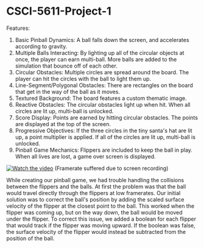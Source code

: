 # CSCI-5611-Project-1

Features:
1. Basic Pinball Dynamics: A ball falls down the screen, and accelerates according to gravity.
2. Multiple Balls Interacting: By lighting up all of the circular objects at once, the player can earn multi-ball. More balls are added to the simulation that bounce off of each other.
3. Circular Obstacles: Multiple circles are spread around the board. The player can hit the circles with the ball to light them up.
4. Line-Segment/Polygonal Obstacles: There are rectangles on the board that get in the way of the ball as it moves.
5. Textured Background: The board features a custom thematic image.
6. Reactive Obstacles: The circular obstacles light up when hit. When all circles are lit up, multi-ball is unlocked.
7. Score Display: Points are earned by hitting circular obstacles. The points are displayed at the top of the screen.
8. Progressive Objectives: If the three circles in the tiny santa's hat are lit up, a point multiplier is applied. If all of the circles are lit up, multi-ball is unlocked.
9. Pinball Game Mechanics: Flippers are included to keep the ball in play. When all lives are lost, a game over screen is displayed.

[![Watch the video](https://img.youtube.com/vi/<VIDEO_ID>/hqdefault.jpg)](https://www.youtube.com/embed/YpJAnOSJA4E)
(Framerate suffered due to screen recording)

While creating our pinball game, we had trouble handling the collisions between the flippers and the balls. At first the problem was that the ball would travel directly through the flippers at low framerates. Our initial solution was to correct the ball's position by adding the scaled surface velocity of the flipper at the closest point to the ball. This worked when the flipper was coming up, but on the way down, the ball would be moved under the flipper. To correct this issue, we added a boolean for each flipper that would track if the flipper was moving upward. If the boolean was false, the surface velocity of the flipper would instead be subtracted from the position of the ball.
